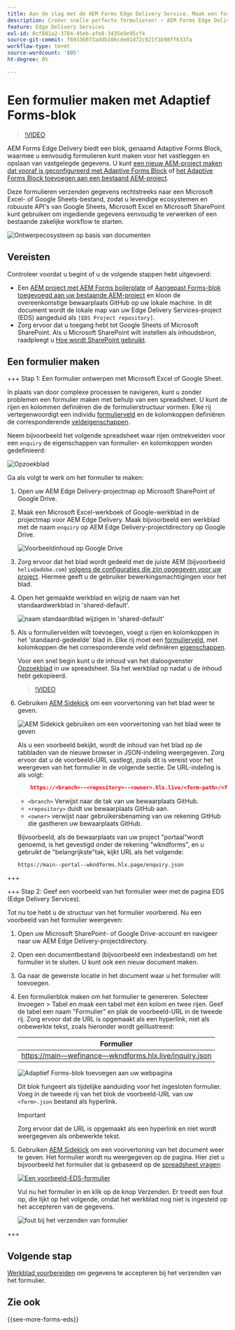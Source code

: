 ```yaml
---
title: Aan de slag met de AEM Forms Edge Delivery Service. Maak een formulier.
description: Creëer snelle perfecte formulieren! ⚡ AEM Forms Edge Delivery doc-based authoring = ultrahoge snelheid en SEO-vriendelijke formulieren voor gelukkige gebruikers en zoekmachines.
feature: Edge Delivery Services
exl-id: 0cf881a2-3784-45eb-afe8-3435e5e95cf4
source-git-commit: f69336073addb106cde01d72c921f3b98ff6337a
workflow-type: tm+mt
source-wordcount: '805'
ht-degree: 0%

---
```


# Een formulier maken met Adaptief Forms-blok

>[!VIDEO](https://video.tv.adobe.com/v/3427881?quality=12&learn=on)

AEM Forms Edge Delivery biedt een blok, genaamd Adaptive Forms Block, waarmee u eenvoudig formulieren kunt maken voor het vastleggen en opslaan van vastgelegde gegevens. U kunt [een nieuw AEM-project maken dat vooraf is geconfigureerd met Adaptive Forms Block](/help/edge/docs/forms/tutorial.md#create-a-new-aem-project-pre-configured-with-adaptive-forms-block) of [het Adaptive Forms Block toevoegen aan een bestaand AEM-project](/help/edge/docs/forms/tutorial.md#add-adaptive-forms-block-to-your-existing-aem-project).

Deze formulieren verzenden gegevens rechtstreeks naar een Microsoft Excel- of Google Sheets-bestand, zodat u levendige ecosystemen en robuuste API&#39;s van Google Sheets, Microsoft Excel en Microsoft SharePoint kunt gebruiken om ingediende gegevens eenvoudig te verwerken of een bestaande zakelijke workflow te starten.

![Ontwerpecosysteem op basis van documenten](/help/edge/assets/document-based-authoring-workflow-create-form.png)


## Vereisten

Controleer voordat u begint of u de volgende stappen hebt uitgevoerd:

* Een [AEM project met AEM Forms boilerplate](/help/edge/docs/forms/tutorial.md#create-a-new-aem-project-pre-configured-with-adaptive-forms-block) of [Aangepast Forms-blok toegevoegd aan uw bestaande AEM-project](/help/edge/docs/forms/tutorial.md#add-adaptive-forms-block-to-your-existing-aem-project) en kloon de overeenkomstige bewaarplaats GitHub op uw lokale machine.
In dit document wordt de lokale map van uw Edge Delivery Services-project (EDS) aangeduid als `[EDS Project repository]`.
* Zorg ervoor dat u toegang hebt tot Google Sheets of Microsoft SharePoint. Als u Microsoft SharePoint wilt instellen als inhoudsbron, raadpleegt u [Hoe wordt SharePoint gebruikt](https://www.aem.live/docs/setup-customer-sharepoint).



## Een formulier maken

<!-- 

+++ Step 1: Add the Adaptive Forms Block to your Edge Delivery Services (EDS) project.

The Adaptive  empowers users to create forms for an Edge Delivery Service Site. However, this block isn't included in the default AEM boilerplate (used to create an Edge Delivery Services project). To seamlessly integrate the Adaptive Forms Block into your Edge Delivery Services project:

1. **Clone the Adaptive Forms Block repository**: Clone the [Adaptive Forms Block repository](https://github.com/adobe-rnd/form-block) on your local machine. It contains the code to render the form on an EDS webpage. In this document, the local folder of your Forms Block repository is referred as `[Adaptive Forms Block repository]`.
1. **Locate the Adaptive Forms Block Repository:** Access the [Adaptive Forms Block repository]/blocks/src folder and copy its content. 

1. on your local machine and copy the `form` folder. 
1. **Paste the Adaptive Forms Block's code into your EDS Project:**
Navigate to the [EDS Project repository]/blocks/ folder on your local machine and create a 'form' folder. Paste the `[Adaptive Forms Block repository]/blocks/src content`, copied in perevious step to the `[EDS Project repository]/blocks/form` folder.
1. **Commit Changes to GitHub:** Check in the `[EDS Project repository]/blocks/form` folder and its underlying files to your Edge Delivery Services project on GitHub.

After completing these steps, the Adaptive Forms Block is successfully added to your Edge Delivery Services (EDS) project repository on GitHub. You can now create and add forms to a EDS Sites page.
 

**Troubleshooting GitHub build issues**

Ensure a smooth GitHub build process by addressing potential issues:

* **Resolve Module Path Error:**
    If you encounter the error "Unable to resolve path to module "'../../scripts/lib-franklin.js'", navigate to the [EDS Project]/blocks/forms/form.js file. Update the import statement by replacing the lib-franklin.js file with the aem.js file.

* **Handle Linting Errors:**
    Should you come across any linting errors, you can bypass them. Open the [EDS Project]/package.json file and modify the "lint" script from "lint": "npm run lint:js && npm run lint:css" to "lint": "echo 'skipping linting for now'". Save the file and commit the changes to your GitHub project.

+++

-->

+++ Stap 1: Een formulier ontwerpen met Microsoft Excel of Google Sheet.

In plaats van door complexe processen te navigeren, kunt u zonder problemen een formulier maken met behulp van een spreadsheet. U kunt de rijen en kolommen definiëren die de formulierstructuur vormen. Elke rij vertegenwoordigt een individu [formulierveld](/help/edge/docs/forms/form-components.md#available-components) en de kolomkoppen definiëren de corresponderende [veldeigenschappen](/help/edge/docs/forms/form-components.md#components-properties).

Neem bijvoorbeeld het volgende spreadsheet waar rijen omtrekvelden voor een `enquiry` de eigenschappen van formulier- en kolomkoppen worden gedefinieerd:

![Opzoekblad](/help/edge/assets/enquiry-form-spreadsheet.png)

Ga als volgt te werk om het formulier te maken:

1. Open uw AEM Edge Delivery-projectmap op Microsoft SharePoint of Google Drive.

1. Maak een Microsoft Excel-werkboek of Google-werkblad in de projectmap voor AEM Edge Delivery. Maak bijvoorbeeld een werkblad met de naam `enquiry` op AEM Edge Delivery-projectdirectory op Google Drive.

   ![Voorbeeldinhoud op Google Drive](/help/edge/assets/upload-sample-files-to-your-content-folder.png)

1. Zorg ervoor dat het blad wordt gedeeld met de juiste AEM (bijvoorbeeld `helix@adobe.com`) [volgens de configuraties die zijn opgegeven voor uw project](https://www.aem.live/docs/setup-customer-sharepoint). Hiermee geeft u de gebruiker bewerkingsmachtigingen voor het blad.

1. Open het gemaakte werkblad en wijzig de naam van het standaardwerkblad in &#39;shared-default&#39;.

   ![naam standaardblad wijzigen in &#39;shared-default&#39;](/help/edge/assets/rename-sheet-to-shared-default.png)

1. Als u formuliervelden wilt toevoegen, voegt u rijen en kolomkoppen in het &#39;standaard-gedeelde&#39; blad in. Elke rij moet een [formulierveld](/help/edge/docs/forms/form-components.md#available-components), met kolomkoppen die het corresponderende veld definiëren [eigenschappen](/help/edge/docs/forms/form-components.md#components-properties).


   Voor een snel begin kunt u de inhoud van het dialoogvenster [Opzoekblad](https://docs.google.com/spreadsheets/d/196lukD028RDK_evBelkOonPxC7w0l_IiJ-Yx3DvMfNk/edit#gid=0) in uw spreadsheet. Sla het werkblad op nadat u de inhoud hebt gekopieerd.

   >[!VIDEO](https://video.tv.adobe.com/v/3427468?quality=12&learn=on)


1. Gebruiken [AEM Sidekick](https://www.aem.live/developer/tutorial#preview-and-publish-your-content) om een voorvertoning van het blad weer te geven.

   ![AEM Sidekick gebruiken om een voorvertoning van het blad weer te geven](/help/edge/assets/preview-form.png)

   Als u een voorbeeld bekijkt, wordt de inhoud van het blad op de tabbladen van de nieuwe browser in JSON-indeling weergegeven. Zorg ervoor dat u de voorbeeld-URL vastlegt, zoals dit is vereist voor het weergeven van het formulier in de volgende sectie. De URL-indeling is als volgt:


   ```JSON
       https://<branch>--<repository>--<owner>.hlx.live/<form-path>/<form-file-name>.json
   ```

   * `<branch>` Verwijst naar de tak van uw bewaarplaats GitHub.
   * `<repository>` duidt uw bewaarplaats GitHub aan.
   * `<owner>` verwijst naar gebruikersbenaming van uw rekening GitHub die gastheren uw bewaarplaats GitHub.

   Bijvoorbeeld, als de bewaarplaats van uw project &quot;portaal&quot;wordt genoemd, is het gevestigd onder de rekening &quot;wkndforms&quot;, en u gebruikt de &quot;belangrijkste&quot;tak, kijkt URL als het volgende:

   `https://main--portal--wkndforms.hlx.page/enquiry.json`


+++

+++ Stap 2: Geef een voorbeeld van het formulier weer met de pagina EDS (Edge Delivery Services).


Tot nu toe hebt u de structuur van het formulier voorbereid. Nu een voorbeeld van het formulier weergeven:

1. Open uw Microsoft SharePoint- of Google Drive-account en navigeer naar uw AEM Edge Delivery-projectdirectory.



1. Open een documentbestand (bijvoorbeeld een indexbestand) om het formulier in te sluiten. U kunt ook een nieuw document maken.

1. Ga naar de gewenste locatie in het document waar u het formulier wilt toevoegen.

1. Een formulierblok maken om het formulier te genereren. Selecteer Invoegen > Tabel en maak een tabel met één kolom en twee rijen. Geef de tabel een naam &quot;Formulier&quot; en plak de voorbeeld-URL in de tweede rij. Zorg ervoor dat de URL is opgemaakt als een hyperlink, niet als onbewerkte tekst, zoals hieronder wordt geïllustreerd:

   | Formulier |
   |---|
   | [https://main—wefinance—wkndforms.hlx.live/inquiry.json](https://main--wefinance--wkndforms.hlx.live/enquiry.json) |


   ![Adaptief Forms-blok toevoegen aan uw webpagina](/help/edge/assets/add-adaptive-forms-block.png)

   Dit blok fungeert als tijdelijke aanduiding voor het ingesloten formulier. Voeg in de tweede rij van het blok de voorbeeld-URL van uw `<form>.json` bestand als hyperlink.

   >[!IMPORTANT]
   >
   >
   > Zorg ervoor dat de URL is opgemaakt als een hyperlink en niet wordt weergegeven als onbewerkte tekst.


1. Gebruiken [AEM Sidekick](https://www.aem.live/developer/tutorial#preview-and-publish-your-content) om een voorvertoning van het document weer te geven. Het formulier wordt nu weergegeven op de pagina. Hier ziet u bijvoorbeeld het formulier dat is gebaseerd op de [spreadsheet vragen](https://docs.google.com/spreadsheets/d/196lukD028RDK_evBelkOonPxC7w0l_IiJ-Yx3DvMfNk/edit#gid=0):


   [![Een voorbeeld-EDS-formulier](/help/edge/assets/eds-form.png)](https://main--portal--wkndforms.hlx.live/)

   Vul nu het formulier in en klik op de knop Verzenden. Er treedt een fout op, die lijkt op het volgende, omdat het werkblad nog niet is ingesteld op het accepteren van de gegevens.

   ![fout bij het verzenden van formulier](/help/edge/assets/form-error.png)

+++


## Volgende stap

[Werkblad voorbereiden](/help/edge/docs/forms/submit-forms.md) om gegevens te accepteren bij het verzenden van het formulier.


## Zie ook

{{see-more-forms-eds}}

